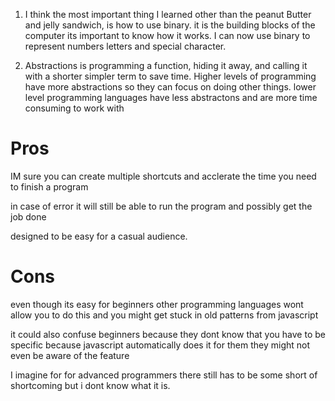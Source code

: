  
1. I think the most important thing I learned other than the peanut Butter and jelly sandwich, is how to use binary. it is the building blocks of the computer its important to know how it works. I can now use binary to represent numbers letters and special character.


2. Abstractions is programming a function, hiding it away, and calling it with a shorter simpler term to save time. Higher levels of programming have more abstractions so they can focus on doing other things. lower level programming languages have less abstractons and are more time consuming to work with

# Pros
 IM sure you can create multiple shortcuts and acclerate the time you need to finish a program

in case of error it will still be able to run the program and possibly get the job done

designed to be easy for a casual audience.

# Cons
even though its easy for beginners other programming languages wont allow you to do this and you might get stuck in old patterns from javascript

it could also confuse beginners because they dont know that you have to be specific because javascript automatically does it for them they might not even be aware of the feature

I imagine for for advanced programmers there still has to be some short of shortcoming but i dont know what it is.
